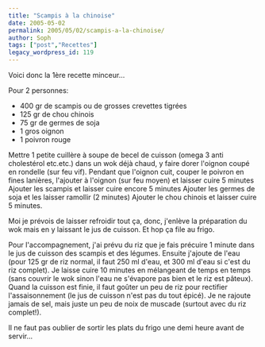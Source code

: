 ```yaml
---
title: "Scampis à la chinoise"
date: 2005-05-02
permalink: 2005/05/02/scampis-a-la-chinoise/
author: Soph
tags: ["post","Recettes"]
legacy_wordpress_id: 119
---
```


Voici donc la 1ère recette minceur...

Pour 2 personnes:
<ul>
	<li>400 gr de scampis ou de grosses crevettes tigrées</li>
	<li>125 gr de chou chinois</li>
	<li>75 gr de germes de soja</li>
	<li>1 gros oignon</li>
	<li>1 poivron rouge</li>
</ul>
Mettre 1 petite cuillère à soupe de becel de cuisson (omega 3 anti cholestérol etc.etc.) dans un wok déjà chaud, y faire dorer l'oignon coupé en rondelle (sur feu vif).
Pendant que l'oignon cuit, couper le poivron en fines lanières, l'ajouter à l'oignon (sur feu moyen) et laisser cuire 5 minutes
Ajouter les scampis et laisser cuire encore 5 minutes
Ajouter les germes de soja et les laisser ramollir (2 minutes)
Ajouter le chou chinois et laisser cuire 5 minutes.

Moi je prévois de laisser refroidir tout ça, donc, j'enlève la préparation du wok mais en y laissant le jus de cuisson. Et hop ça file au frigo.

<!-- excerpt -->

Pour l'accompagnement, j'ai prévu du riz que je fais précuire 1 minute dans le jus de cuisson des scampis et des légumes. Ensuite j'ajoute de l'eau (pour 125 gr de riz normal, il faut 250 ml d'eau, et 300 ml d'eau si c'est du riz complet). Je laisse cuire 10 minutes en mélangeant de temps en temps (sans couvrir le wok sinon l'eau ne s'évapore pas bien et le riz est pâteux).
Quand la cuisson est finie, il faut goûter un peu de riz pour rectifier l'assaisonnement (le jus de cuisson n'est pas du tout épicé). Je ne rajoute jamais de sel, mais juste un peu de noix de muscade (surtout avec du riz complet!).

Il ne faut pas oublier de sortir les plats du frigo une demi heure avant de servir...
